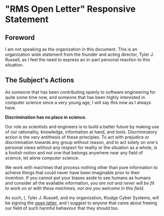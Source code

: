 # "RMS Open Letter" Responsive Statement

## Foreword

I am not speaking as the organization in this document. This is an organization
wide statement from the founder and acting director, Tyler J. Russell, as I feel
the need to express an in-part personal reaction to this situation.

## The Subject's Actions

As someone that has been contributing openly to software engineering for quite
some time now, and someone that has been highly interested in computer science
since a very young age, I will say this now as I always have.

**Discrimination has no place in science.**

Our role as scientists and engineers is to build a better future by making use
of our rationality, knowledge, information at hand, and tools. Discriminatory
action is the very antithesis of these principles. To act with prejudice or
discrimination towards any group without reason, and to act solely on one's
personal views without any respect for reality or the situation as a whole,
is a foolish notion and not one that belongs anywhere near any field of science,
let alone computer science.

We work with machines that process nothing other than pure information to
achieve things that could never have been imaginable prior to their invention.
If you cannot put your biases aside to see humans as humans and consider all
the available information, *you are not and never will be fit to work on or
with these machines, nor are you welcome in this field*.

As such, I, Tyler J. Russell, and my organization, Kludge Cyber Systems, will
be signing the [open letter], and I suggest to anyone that cares about freeing
our field of such harmful behaviour that they should too.

[open letter]: https://rms-open-letter.github.io
